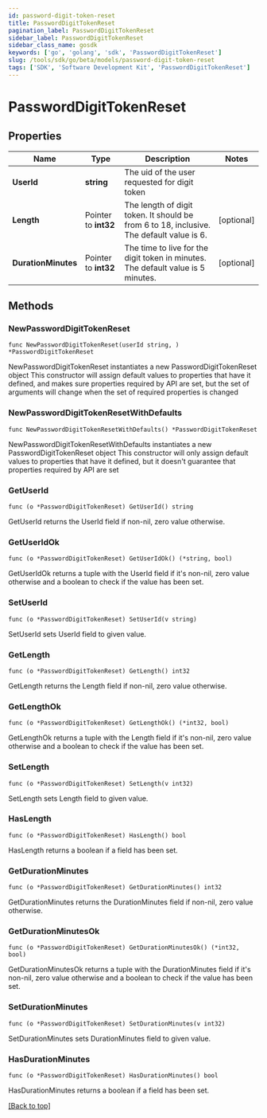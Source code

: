 ```yaml
---
id: password-digit-token-reset
title: PasswordDigitTokenReset
pagination_label: PasswordDigitTokenReset
sidebar_label: PasswordDigitTokenReset
sidebar_class_name: gosdk
keywords: ['go', 'golang', 'sdk', 'PasswordDigitTokenReset'] 
slug: /tools/sdk/go/beta/models/password-digit-token-reset
tags: ['SDK', 'Software Development Kit', 'PasswordDigitTokenReset']
---
```


# PasswordDigitTokenReset

## Properties

Name | Type | Description | Notes
------------ | ------------- | ------------- | -------------
**UserId** |  **string** | The uid of the user requested for digit token | 
**Length** |  Pointer to **int32** | The length of digit token. It should be from 6 to 18, inclusive. The default value is 6. | [optional] 
**DurationMinutes** |  Pointer to **int32** | The time to live for the digit token in minutes. The default value is 5 minutes. | [optional] 

## Methods

### NewPasswordDigitTokenReset

`func NewPasswordDigitTokenReset(userId string, ) *PasswordDigitTokenReset`

NewPasswordDigitTokenReset instantiates a new PasswordDigitTokenReset object
This constructor will assign default values to properties that have it defined,
and makes sure properties required by API are set, but the set of arguments
will change when the set of required properties is changed

### NewPasswordDigitTokenResetWithDefaults

`func NewPasswordDigitTokenResetWithDefaults() *PasswordDigitTokenReset`

NewPasswordDigitTokenResetWithDefaults instantiates a new PasswordDigitTokenReset object
This constructor will only assign default values to properties that have it defined,
but it doesn't guarantee that properties required by API are set

### GetUserId

`func (o *PasswordDigitTokenReset) GetUserId() string`

GetUserId returns the UserId field if non-nil, zero value otherwise.

### GetUserIdOk

`func (o *PasswordDigitTokenReset) GetUserIdOk() (*string, bool)`

GetUserIdOk returns a tuple with the UserId field if it's non-nil, zero value otherwise
and a boolean to check if the value has been set.

### SetUserId

`func (o *PasswordDigitTokenReset) SetUserId(v string)`

SetUserId sets UserId field to given value.


### GetLength

`func (o *PasswordDigitTokenReset) GetLength() int32`

GetLength returns the Length field if non-nil, zero value otherwise.

### GetLengthOk

`func (o *PasswordDigitTokenReset) GetLengthOk() (*int32, bool)`

GetLengthOk returns a tuple with the Length field if it's non-nil, zero value otherwise
and a boolean to check if the value has been set.

### SetLength

`func (o *PasswordDigitTokenReset) SetLength(v int32)`

SetLength sets Length field to given value.

### HasLength

`func (o *PasswordDigitTokenReset) HasLength() bool`

HasLength returns a boolean if a field has been set.

### GetDurationMinutes

`func (o *PasswordDigitTokenReset) GetDurationMinutes() int32`

GetDurationMinutes returns the DurationMinutes field if non-nil, zero value otherwise.

### GetDurationMinutesOk

`func (o *PasswordDigitTokenReset) GetDurationMinutesOk() (*int32, bool)`

GetDurationMinutesOk returns a tuple with the DurationMinutes field if it's non-nil, zero value otherwise
and a boolean to check if the value has been set.

### SetDurationMinutes

`func (o *PasswordDigitTokenReset) SetDurationMinutes(v int32)`

SetDurationMinutes sets DurationMinutes field to given value.

### HasDurationMinutes

`func (o *PasswordDigitTokenReset) HasDurationMinutes() bool`

HasDurationMinutes returns a boolean if a field has been set.


[[Back to top]](#) 


